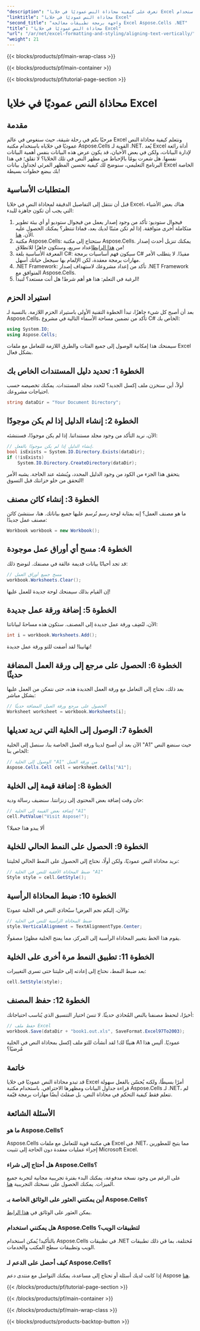 ```yaml
---
"description": "تعرف على كيفية محاذاة النص عموديًا في خلايا Excel باستخدام Aspose.Cells for .NET من خلال هذا البرنامج التعليمي خطوة بخطوة."
"linktitle": "محاذاة النص عموديًا في خلايا Excel"
"second_title": "واجهة برمجة تطبيقات معالجة Excel Aspose.Cells .NET"
"title": "محاذاة النص عموديًا في خلايا Excel"
"url": "/ar/net/excel-formatting-and-styling/aligning-text-vertically/"
"weight": 21
---
```


{{< blocks/products/pf/main-wrap-class >}}

{{< blocks/products/pf/main-container >}}

{{< blocks/products/pf/tutorial-page-section >}}

# محاذاة النص عموديًا في خلايا Excel

## مقدمة
مرحبًا بكم في رحلة شيقة، حيث سنغوص في عالم Excel ونتعلم كيفية محاذاة النص عموديًا في خلاياه باستخدام مكتبة Aspose.Cells القوية لـ .NET. يُعد Excel أداة رائعة لإدارة البيانات، ولكن في بعض الأحيان، قد يكون عرض هذه البيانات بنفس أهمية البيانات نفسها. هل شعرت يومًا بالإحباط من مظهر النص في تلك الخلايا؟ لا تقلق؛ في هذا البرنامج التعليمي، سنوضح لك كيفية تحسين المظهر المرئي لجداول بيانات Excel الخاصة بك ببضع خطوات بسيطة!
## المتطلبات الأساسية
قبل أن ننتقل إلى التفاصيل الدقيقة لمحاذاة النص في خلايا Excel، هناك بعض الأشياء التي يجب أن تكون جاهزة للبدء:
1. فيجوال ستوديو: تأكد من وجود إصدار يعمل من فيجوال ستوديو أو أي بيئة تطوير متكاملة أخرى متوافقة. إذا لم تكن مثبتًا لديك بعد، فماذا تنتظر؟ يمكنك الحصول عليه الآن. [هنا](https://visualstudio.microsoft.com/).
2. مكتبة Aspose.Cells: ستحتاج إلى مكتبة Aspose.Cells. يمكنك تنزيل أحدث إصدار من [هذا الرابط](https://releases.aspose.com/cells/net/)إعداد سريع، وستكون جاهزًا للانطلاق!
3. المعرفة الأساسية بلغة C#: سيكون فهم أساسيات برمجة C# مفيدًا. لا يتطلب الأمر مهارات برمجة معقدة، لكن الإلمام بها سيجعل حياتك أسهل.
4. .NET Framework: تأكد من إعداد مشروعك لاستهداف إصدار .NET Framework المتوافق مع Aspose.Cells.
5. الرغبة في التعلم: هذا هو أهم شرط! هل أنت مستعد؟ لنبدأ!
## استيراد الحزم
بعد أن أصبح كل شيء جاهزًا، تبدأ الخطوة التقنية الأولى باستيراد الحزم اللازمة. بالنسبة لـ Aspose.Cells، تأكد من تضمين مساحة الأسماء التالية في مشروع C# الخاص بك:
```csharp
using System.IO;
using Aspose.Cells;
```
سيمنحك هذا إمكانية الوصول إلى جميع الفئات والطرق اللازمة للتعامل مع ملفات Excel بشكل فعال.
## الخطوة 1: تحديد دليل المستندات الخاص بك
أولاً، أين سنخزن ملف إكسل الجديد؟ لنُحدد مجلد المستندات. يمكنك تخصيصه حسب احتياجات مشروعك.
```csharp
string dataDir = "Your Document Directory";
```
## الخطوة 2: إنشاء الدليل إذا لم يكن موجودًا
الآن، نريد التأكد من وجود مجلد مستنداتنا. إذا لم يكن موجودًا، فسننشئه:
```csharp
// إنشاء الدليل إذا لم يكن موجودًا بالفعل.
bool isExists = System.IO.Directory.Exists(dataDir);
if (!isExists)
    System.IO.Directory.CreateDirectory(dataDir);
```
يتحقق هذا الجزء من الكود من وجود الدليل المحدد، ويُنشئه عند الحاجة. يشبه الأمر التحقق من خلو خزانتك قبل التسوق!
## الخطوة 3: إنشاء كائن مصنف
ما هو مصنف العمل؟ إنه بمثابة لوحة رسم تُرسم عليها جميع بياناتك. هنا، سننشئ كائن مصنف عمل جديدًا:
```csharp
Workbook workbook = new Workbook();
```
## الخطوة 4: مسح أي أوراق عمل موجودة
قد تجد أحيانًا بيانات قديمة عالقة في مصنفك. لنوضح ذلك:
```csharp
// مسح جميع أوراق العمل
workbook.Worksheets.Clear();
```
إن القيام بذلك سيمنحك لوحة جديدة للعمل عليها! 
## الخطوة 5: إضافة ورقة عمل جديدة
الآن، لنُضِف ورقة عمل جديدة إلى المصنف. ستكون هذه مساحةً لبياناتنا:
```csharp
int i = workbook.Worksheets.Add();
```
تهانينا! لقد أضفت للتو ورقة عمل جديدة!
## الخطوة 6: الحصول على مرجع إلى ورقة العمل المضافة حديثًا
بعد ذلك، نحتاج إلى التعامل مع ورقة العمل الجديدة هذه، حتى نتمكن من العمل عليها بشكل مباشر:
```csharp
// الحصول على مرجع ورقة العمل المضافة حديثًا
Worksheet worksheet = workbook.Worksheets[i];
```
## الخطوة 7: الوصول إلى الخلية التي تريد تعديلها
الآن بعد أن أصبح لدينا ورقة العمل الخاصة بنا، سنصل إلى الخلية "A1" حيث سنضع النص الخاص بنا:
```csharp
// الوصول إلى الخلية "A1" من ورقة العمل
Aspose.Cells.Cell cell = worksheet.Cells["A1"];
```
## الخطوة 8: إضافة قيمة إلى الخلية
حان وقت إضافة بعض المحتوى إلى زنزانتنا. سنضيف رسالة ودية:
```csharp
// إضافة بعض القيمة إلى الخلية "A1"
cell.PutValue("Visit Aspose!");
```
ألا يبدو هذا جميلا؟ 
## الخطوة 9: الحصول على النمط الحالي للخلية
نريد محاذاة النص عموديًا، ولكن أولًا، نحتاج إلى الحصول على النمط الحالي لخليتنا:
```csharp
// ضبط المحاذاة الأفقية للنص في الخلية "A1"
Style style = cell.GetStyle();
```
## الخطوة 10: ضبط المحاذاة الرأسية
والآن، إليكم نجم العرض! سنُحاذي النص في الخلية عموديًا:
```csharp
// ضبط المحاذاة الرأسية للنص في الخلية
style.VerticalAlignment = TextAlignmentType.Center;
```
يقوم هذا الخط بتغيير المحاذاة الرأسية إلى المركز، مما يمنح الخلية مظهرًا مصقولًا.
## الخطوة 11: تطبيق النمط مرة أخرى على الخلية
بعد ضبط النمط، نحتاج إلى إعادته إلى خليتنا حتى تسري التغييرات:
```csharp
cell.SetStyle(style);
```
## الخطوة 12: حفظ المصنف
أخيرًا، لنحفظ مصنفنا بالنص المُحاذي حديثًا. لا تنسَ اختيار التنسيق الذي يُناسب احتياجاتك:
```csharp
// حفظ ملف Excel
workbook.Save(dataDir + "book1.out.xls", SaveFormat.Excel97To2003);
```
هنيئًا لك! لقد أنشأتَ للتو ملف إكسل بمحاذاة النص في الخلية A1 عموديًا. أليس هذا مُرضيًا؟
## خاتمة
قد تبدو محاذاة النص عموديًا في خلايا Excel أمرًا بسيطًا، ولكنه يُحسّن بالفعل سهولة قراءة جداول البيانات ومظهرها الاحترافي. باستخدام مكتبة Aspose.Cells لـ .NET، لم تتعلم فقط كيفية التحكم في محاذاة النص، بل صقلتَ أيضًا مهارات برمجة قيّمة. 
## الأسئلة الشائعة
### ما هو Aspose.Cells؟  
Aspose.Cells هي مكتبة قوية للتعامل مع ملفات Excel في .NET، مما يتيح للمطورين إجراء عمليات معقدة دون الحاجة إلى تثبيت Microsoft Excel.
### هل أحتاج إلى شراء Aspose.Cells؟  
على الرغم من وجود نسخة مدفوعة، يمكنك البدء بفترة تجريبية مجانية لتجربة جميع الميزات. يمكنك الحصول على نسختك التجريبية [هنا](https://releases.aspose.com).
### أين يمكنني العثور على الوثائق الخاصة بـ Aspose.Cells؟  
يمكن العثور على الوثائق في [هذا الرابط](https://reference.aspose.com/cells/net/).
### هل يمكنني استخدام Aspose.Cells لتطبيقات الويب؟  
بالتأكيد! يُمكن استخدام Aspose.Cells في تطبيقات .NET مُختلفة، بما في ذلك تطبيقات الويب وتطبيقات سطح المكتب والخدمات.
### كيف أحصل على الدعم لـ Aspose.Cells؟  
إذا كانت لديك أسئلة أو تحتاج إلى مساعدة، يمكنك التواصل مع منتدى دعم Aspose [هنا](https://forum.aspose.com/c/cells/9).

{{< /blocks/products/pf/tutorial-page-section >}}

{{< /blocks/products/pf/main-container >}}

{{< /blocks/products/pf/main-wrap-class >}}

{{< blocks/products/products-backtop-button >}}